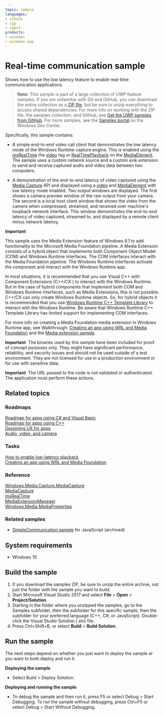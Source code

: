 ```yaml
---
topic: sample
languages:
- csharp
- cpp
- cppcx
products:
- windows
- windows-uwp
---
```


<!---
  category: Communications
  samplefwlink: http://go.microsoft.com/fwlink/p/?LinkId=620600
--->

# Real-time communication sample

Shows how to use the low latency feature to enable real-time communication applications.

> **Note:** This sample is part of a large collection of UWP feature samples. 
> If you are unfamiliar with Git and GitHub, you can download the entire collection as a 
> [ZIP file](https://github.com/Microsoft/Windows-universal-samples/archive/master.zip), but be 
> sure to unzip everything to access shared dependencies. For more info on working with the ZIP file, 
> the samples collection, and GitHub, see [Get the UWP samples from GitHub](https://aka.ms/ovu2uq). 
> For more samples, see the [Samples portal](https://aka.ms/winsamples) on the Windows Dev Center. 

Specifically, this sample contains:

-   A simple end-to-end video call client that demonstrates the low latency mode of the Windows Runtime capture engine. 
This is enabled using the [msRealTime](http://msdn.microsoft.com/library/windows/apps/hh767377) the 
[video](http://msdn.microsoft.com/library/windows/apps/hh767390) tag or [RealTimePlayback](http://msdn.microsoft.com/library/windows/apps/br227414) 
on the [MediaElement](http://msdn.microsoft.com/library/windows/apps/br242926). The sample uses a custom network source and a custom sink extension to 
send and receive captured audio and video data between two computers.

-   A demonstration of the end-to-end latency of video captured using the [Media Capture](http://msdn.microsoft.com/library/windows/apps/br226738) API 
and displayed using a [video](http://msdn.microsoft.com/library/windows/apps/hh767390) and [MediaElement](http://msdn.microsoft.com/library/windows/apps/br242926) 
with low latency mode enabled. Two output windows are displayed. The first shows a camera preview window of the raw output from your camera. The second is a local host 
client window that shows the video from the camera when compressed, streamed, and received over machine's loopback network interface. This window demonstrates the 
end-to-end latency of video captured, streamed to, and displayed by a remote client minus network latency.

**Important**  

This sample uses the Media Extension feature of Windows 8.1 to add functionality to the Microsoft Media Foundation pipeline. A Media Extension consists of a 
hybrid object that implements both Component Object Model (COM) and Windows Runtime interfaces. The COM interfaces interact with the Media Foundation pipeline. 
The Windows Runtime interfaces activate the component and interact with the Windows Runtime app.

In most situations, it is recommended that you use Visual C++ with Component Extensions (C++/CX ) to interact with the Windows Runtime. But in the case of hybrid 
components that implement both COM and Windows Runtime interfaces, such as Media Extensions, this is not possible. C++/CX can only create Windows Runtime objects. 
So, for hybrid objects it is recommended that you use [Windows Runtime C++ Template Library](http://go.microsoft.com/fwlink/p/?linkid=243149) to interact with the 
Windows Runtime. Be aware that Windows Runtime C++ Template Library has limited support for implementing COM interfaces.

For more info on creating a Media Foundation media extension in Windows Runtime app, see Walkthrough: 
[Creating an app using WRL and Media Foundation](http://go.microsoft.com/fwlink/p/?LinkID=309355) and the 
[Media extension sample](http://go.microsoft.com/fwlink/p/?linkid=241427).

**Important**  The binaries used by this sample have been included for proof of concept purposes only. They might have significant performance, reliability, 
and security issues and should not be used outside of a test environment. They are not licensed for use in a production environment or for use with sensitive data.

**Important**  The URL passed to the code is not validated or authenticated. The application must perform these actions.

## Related topics

### Roadmaps

[Roadmap for apps using C\# and Visual Basic](http://msdn.microsoft.com/library/windows/apps/br229583)  
[Roadmap for apps using C++](http://msdn.microsoft.com/library/windows/apps/hh700360)  
[Designing UX for apps](http://msdn.microsoft.com/library/windows/apps/hh767284)  
[Audio, video, and camera](https://msdn.microsoft.com/library/windows/apps/mt203788)  

### Tasks

[How to enable low-latency playback](http://msdn.microsoft.com/library/windows/apps/hh452742)  
[Creating an app using WRL and Media Foundation](http://go.microsoft.com/fwlink/p/?LinkID=309355)  

### Reference

[Windows.Media.Capture.MediaCapture](http://msdn.microsoft.com/library/windows/apps/br226738)  
[MediaCapture](http://msdn.microsoft.com/library/windows/apps/br241124)  
[msRealTime](http://msdn.microsoft.com/library/windows/apps/hh767377)  
[MediaExtensionManager](http://msdn.microsoft.com/library/windows/apps/br240987)  
[Windows.Media.MediaProperties](http://msdn.microsoft.com/library/windows/apps/hh701296)  

### Related samples

* [SimpleCommunication sample](/archived/SimpleCommunication/) for JavaScript (archived)

## System requirements

* Windows 10

Build the sample
----------------

1. If you download the samples ZIP, be sure to unzip the entire archive, not just the folder with the sample you want to build. 
2. Start Microsoft Visual Studio 2017 and select **File** \> **Open** \> **Project/Solution**.
3. Starting in the folder where you unzipped the samples, go to the Samples subfolder, then the subfolder for this specific sample, then the subfolder for your preferred language (C++, C#, or JavaScript). Double-click the Visual Studio Solution (.sln) file.
4. Press Ctrl+Shift+B, or select **Build** \> **Build Solution**.

Run the sample
--------------

The next steps depend on whether you just want to deploy the sample or you want to both deploy and run it.

**Deploying the sample**

- Select Build > Deploy Solution. 

**Deploying and running the sample**

- To debug the sample and then run it, press F5 or select Debug >  Start Debugging. To run the sample without debugging, press Ctrl+F5 or select Debug > Start Without Debugging.
